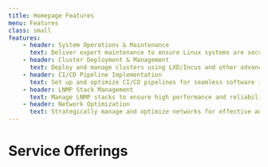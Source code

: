 ```yaml
---
title: Homepage Features
menu: Features
class: small
features:
	- header: System Operations & Maintenance
	  text: Deliver expert maintenance to ensure Linux systems are secure, optimized, and performing at their best.
	- header: Cluster Deployment & Management
	  text: Deploy and manage clusters using LXD/Incus and other advanced technologies, ensuring scalable and resilient infrastructures.
	- header: CI/CD Pipeline Implementation
	  text: Set up and optimize CI/CD pipelines for seamless software integration and deployment.
	- header: LNMP Stack Management
	  text: Manage LNMP stacks to ensure high performance and reliability of web applications.
	- header: Network Optimization
	  text: Strategically manage and optimize networks for effective and high-performance operations.
---
```


# Service Offerings

